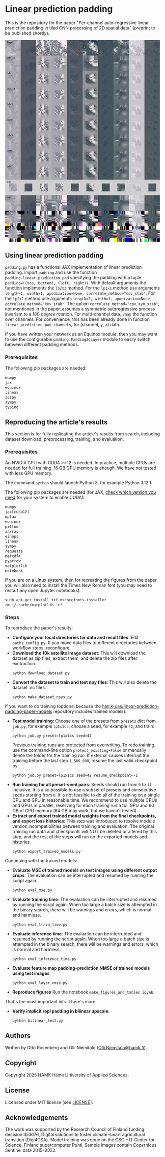 # Linear prediction padding
This is the repository for the paper "Per-channel auto-regressive linear prediction padding in tiled CNN processing of 2D spatial data" (preprint to be published shortly).

![Sample images padded with different methods](fig_padding_samples.png)

## Using linear prediction padding

`padding.py` has a functional JAX implementation of linear prediction padding. Import `padding` and use the function `padding.linear_prediction_pad` specifying the padding with a tuple `padding=((top, bottom), (left, right))`. With default arguments the function implements the `lp2x3` method. For the `lp1x1` method use arguments `length=1, width=1, apodization=None, correlate_method="cov_stab"`. For the `lp2x1` method use arguments `length=2, width=1, apodization=None, correlate_method="cov_stab"`. The option `correlate_method="cov_sym_stab"`, not mentioned in the paper, assumes a symmetric autoregressive process invariant to a 180 degree rotation. For multi-channel data, `vmap` the function over channels. For convenience, this has been already done in function `linear_prediction_pad_channels`, for (channel, y, x) data.

If you have written your network as an Equinox module, then you may want to use the configurable `padding.Padding2dLayer` module to easily switch between different padding methods.

### Prerequisites

The following pip packages are needed:

```
numpy
jax
equinox
lineax
scipy
sympy
typing
```

## Reproducing the article's results
This section is for fully replicating the article's results from scarch, including dataset download, preprocessing, training, and evaluation.

### Prerequisites
An NVIDIA GPU with CUDA >=12 is needed. In practice, multiple GPUs are needed for full training. 16 GB GPU memory is enough. We have not tested with less GPU memory.

The command `python` should launch Python 3, for example Python 3.12.1.

The following pip packages are needed (for JAX, [check which version you need](https://docs.jax.dev/en/latest/installation.html) for your system to enable CUDA):
```
numpy
jax[cuda12]
optax
equinox
pillow
xarray
einops
lineax
sympy
requests
netcdf4
pyarrow
matplotlib
notebook
```

If you are on a Linux system, then for recreating the figures from the paper you will also need to install the Times New Roman font (you may need to restart any open Jupyter notebooks):

```shell
sudo apt-get install ttf-mscorefonts-installer
rm ~/.cache/matplotlib -rf
```

### Steps
To reproduce the paper's results:
* **Configure your local directories for data and result files**. Edit `paths_config.py`. If you move data files to different directories between workflow steps, reconfigure.
* **Download the 10k satellite image dataset**: This will download the dataset as zip files, extract them, and delete the zip files after exctraction.
  ```shell
  python download_dataset.py
  ```
* **Convert the dataset to train and test npy files**: This will also delete the dataset .nc files.
  ```shell
  python make_dataset_npys.py
  ```

If you want to do training (optional because the [hamk-uas/linear-prediction-padding-paper-models](https://github.com/hamk-uas/linear-prediction-padding-paper-models) repository includes trained models):

* **Test model training**: Choose one of the presets from `presets` dict from `job.py`, for example `lp1x1cs`, choose a seed, for example `42`, and train:
  ```shell
  python job.py preset=lp1x1cs seed=42
  ```
  Previous training runs are protected from overwriting. To redo training, use the command-line option `protect_existing=False` or manually delete the folder for the training run. If external causes interrupt the training before the last step `1_500_000`, resume the last valid checkpoint by:
  ```shell
  python job.py preset=lp1x1cs seed=42 resume_checkpoint=-1
  ```
* **Run training for all preset-seed pairs**: Seeds should run from `0` to `11` inclusive. It is also possible to use a subset of presets and consecutive seeds starting from `0`. It is not feasible to do all of the training on a single CPU and GPU in reasonable time. We recommend to use multiple CPUs and GPUs in parallel, reserving for each training run a full GPU and 80 GB of CPU memory (64 GB may work, but we haven't tested).
* **Extract and export trained model weights from the final checkpoints, and export loss histories**: This step was introduced to resolve module version incompatibilities between training and evaluation. The original training run data and checkpoints will NOT be deleted or altered by this step, and the rest of the steps will run on the exported models and histories.
  ```shell
  python export_trained_models.py
  ```

Continuing with the trained models:

* **Evaluate MSE of trained models on test images using different output crops**: The evaluation can be interrupted and resumed by running the script again.
  ```shell
  python eval_mse.py
  ```
* **Evaluate training time**: The evaluation can be interrupted and resumed by running the script again. When too large a batch size is attempted in the binary search, there will be warnings and errors, which is normal and harmless.
  ```shell
  python eval_train_time.py
  ```
* **Evaluate inference time**: The evaluation can be interrupted and resumed by running the script again. When too large a batch size is attempted in the binary search, there will be warnings and errors, which is normal and harmless.
  ```shell
  python eval_inference_time.py
  ```
* **Evaluate feature map padding-prediction NMSE of trained models using test images**
  ```shell
  python eval_layer_nmse.py
  ```
* **Reproduce figures**
  Run the notebook `make_figures_and_tables.ipynb`.

That's the most important bits. There's more:
* **Verify implicit repl padding in bilinear upscale**:
  ```shell
  python bilinear_test.py
  ```

## Authors

Written by Otto Rosenberg and Olli Niemitalo (Olli.Niemitalo@hamk.fi).

## Copyright

Copyright 2025 HAMK Häme University of Applied Sciences.

## License

Licensed under MIT license (see [LICENSE](LICENSE)).

## Acknowledgements

The work was supported by the Research Council of Finland funding decision 353076, Digital solutions to foster climate-smart
agricultural transition (Digi4CSA). Model training was done on the CSC – IT Center for Science, Finland supercomputer Puhti.
Sample images contain Copernicus Sentinel data 2015–2022.
